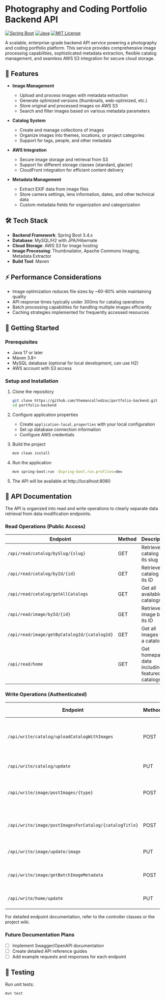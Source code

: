# Photography and Coding Portfolio Backend API

[![Spring Boot](https://img.shields.io/badge/Spring%20Boot-3.4.1-brightgreen.svg)](https://spring.io/projects/spring-boot)
[![Java](https://img.shields.io/badge/Java-17-orange.svg)](https://openjdk.java.net/)
[![MIT License](https://img.shields.io/badge/License-MIT-blue.svg)](https://opensource.org/licenses/MIT)

A scalable, enterprise-grade backend API service powering a photography and coding portfolio platform. This service provides comprehensive image processing capabilities, sophisticated metadata extraction, flexible catalog management, and seamless AWS S3 integration for secure cloud storage.

## 🚀 Features

- **Image Management**
  - Upload and process images with metadata extraction
  - Generate optimized versions (thumbnails, web-optimized, etc.)
  - Store original and processed images on AWS S3
  - Search and filter images based on various metadata parameters

- **Catalog System**
  - Create and manage collections of images
  - Organize images into themes, locations, or project categories
  - Support for tags, people, and other metadata

- **AWS Integration**
  - Secure image storage and retrieval from S3
  - Support for different storage classes (standard, glacier)
  - CloudFront integration for efficient content delivery

- **Metadata Management**
  - Extract EXIF data from image files
  - Store camera settings, lens information, dates, and other technical data
  - Custom metadata fields for organization and categorization

## 🛠️ Tech Stack

- **Backend Framework**: Spring Boot 3.4.x
- **Database**: MySQL/H2 with JPA/Hibernate
- **Cloud Storage**: AWS S3 for image hosting
- **Image Processing**: Thumbnailator, Apache Commons Imaging, Metadata Extractor
- **Build Tool**: Maven

## ⚡ Performance Considerations

- Image optimization reduces file sizes by ~60-80% while maintaining quality
- API response times typically under 300ms for catalog operations
- Batch processing capabilities for handling multiple images efficiently
- Caching strategies implemented for frequently accessed resources

## 🏁 Getting Started

### Prerequisites

- Java 17 or later
- Maven 3.8+
- MySQL database (optional for local development, can use H2)
- AWS account with S3 access

### Setup and Installation

1. Clone the repository
   ```bash
   git clone https://github.com/themancalledzac/portfolio-backend.git
   cd portfolio-backend
   ```

2. Configure application properties
   - Create `application-local.properties` with your local configuration
   - Set up database connection information
   - Configure AWS credentials

3. Build the project
   ```bash
   mvn clean install
   ```

4. Run the application
   ```bash
   mvn spring-boot:run -Dspring-boot.run.profiles=dev
   ```

5. The API will be available at http://localhost:8080

## 📝 API Documentation

The API is organized into read and write operations to clearly separate data retrieval from data modification endpoints.

### Read Operations (Public Access)

| Endpoint | Method | Description | Parameters |
|----------|--------|-------------|------------|
| `/api/read/catalog/bySlug/{slug}` | GET | Retrieve a catalog by its slug | `slug`: URL-friendly identifier |
| `/api/read/catalog/byId/{id}` | GET | Retrieve a catalog by its ID | `id`: Numeric ID |
| `/api/read/catalog/getAllCatalogs` | GET | Get all available catalogs | None |
| `/api/read/image/byId/{id}` | GET | Retrieve an image by its ID | `id`: Numeric ID |
| `/api/read/image/getByCatalogId/{catalogId}` | GET | Get all images for a catalog | `catalogId`: Catalog's ID |
| `/api/read/home` | GET | Get homepage data including featured catalogs | None |

### Write Operations (Authenticated)

| Endpoint | Method | Description | Request Body |
|----------|--------|-------------|-------------|
| `/api/write/catalog/uploadCatalogWithImages` | POST | Create a new catalog with images | `catalogDTO`: Catalog data (JSON)<br>`images`: Image files (multipart) |
| `/api/write/catalog/update` | PUT | Update an existing catalog | Catalog data (JSON) |
| `/api/write/image/postImages/{type}` | POST | Upload images with a type | `files`: Image files (multipart)<br>`type`: Image type |
| `/api/write/image/postImagesForCatalog/{catalogTitle}` | POST | Add images to existing catalog | `catalogTitle`: Title of catalog<br>`images`: Image files |
| `/api/write/image/update/image` | PUT | Update image metadata | Image data (JSON) |
| `/api/write/image/getBatchImageMetadata` | POST | Extract metadata from batch of images | `files`: Image files (multipart) |
| `/api/write/home/update` | PUT | Update homepage data | Homepage data (JSON) |

For detailed endpoint documentation, refer to the controller classes or the project wiki.

### Future Documentation Plans
- [ ] Implement Swagger/OpenAPI documentation
- [ ] Create detailed API reference guides
- [ ] Add example requests and responses for each endpoint

## 🧪 Testing

Run unit tests:
```bash
mvn test
```